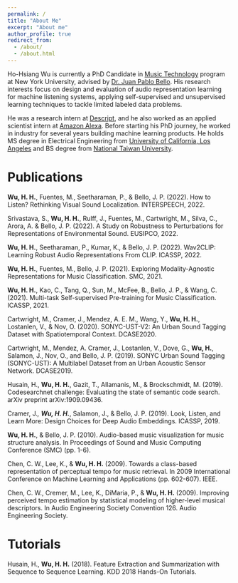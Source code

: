 ```yaml
---
permalink: /
title: "About Me"
excerpt: "About me"
author_profile: true
redirect_from: 
  - /about/
  - /about.html
---
```


Ho-Hsiang Wu is currently a PhD Candidate in [Music Technology](https://steinhardt.nyu.edu/programs/music-technology) program at New York University, advised by [Dr. Juan Pablo Bello](https://wp.nyu.edu/jpbello/). His research interests focus on design and evaluation of audio representation learning for machine listening systems, applying self-supervised and unsupervised learning techniques to tackle limited labeled data problems.

He was a research intern at [Descript](https://www.descript.com/), and he also worked as an applied scientist intern at [Amazon Alexa](https://developer.amazon.com/en-US/alexa). Before starting his PhD journey, he worked in industry for several years building machine learning products. He holds MS degree in Electrical Engineering from [University of California, Los Angeles](https://www.ucla.edu/) and BS degree from [National Taiwan University](https://www.ntu.edu.tw/english/).

# Publications
**Wu, H. H.**, Fuentes, M., Seetharaman, P., & Bello, J. P. (2022). How to Listen? Rethinking Visual Sound Localization. INTERSPEECH, 2022.
<a href="https://arxiv.org/pdf/2204.05156.pdf" target="_blank"><i class="fas fa-file-pdf"></i></a> <a href="https://github.com/hohsiangwu/rethinking-visual-sound-localization" target="_blank"><i class="fab fa-github"></i></a>

Srivastava, S., **Wu, H. H.**, Rulff, J., Fuentes, M., Cartwright, M., Silva, C., Arora, A. & Bello, J. P. (2022). A Study on Robustness to Perturbations for Representations of Environmental Sound. EUSIPCO, 2022.
<a href="https://arxiv.org/pdf/2203.10425.pdf" target="_blank"><i class="fas fa-file-pdf"></i></a>

**Wu, H. H.**, Seetharaman, P., Kumar, K., & Bello, J. P. (2022). Wav2CLIP: Learning Robust Audio Representations From CLIP. ICASSP, 2022.
<a href="https://arxiv.org/pdf/2110.11499.pdf" target="_blank"><i class="fas fa-file-pdf"></i></a> <a href="https://github.com/descriptinc/lyrebird-wav2clip" target="_blank"><i class="fab fa-github"></i></a>

**Wu, H. H.**, Fuentes, M., Bello, J. P. (2021). Exploring Modality-Agnostic Representations for Music Classification. SMC, 2021.
<a href="https://arxiv.org/pdf/2106.01149.pdf" target="_blank"><i class="fas fa-file-pdf"></i></a> <a href="https://github.com/hohsiangwu/crossmodal" target="_blank"><i class="fab fa-github"></i></a>

**Wu, H. H.**, Kao, C., Tang, Q., Sun, M., McFee, B., Bello, J. P., & Wang, C. (2021). Multi-task Self-supervised Pre-training for Music Classification. ICASSP, 2021.
<a href="https://arxiv.org/pdf/2102.03229.pdf" target="_blank"><i class="fas fa-file-pdf"></i></a>

Cartwright, M., Cramer, J., Mendez, A. E. M., Wang, Y., **Wu, H. H.**, Lostanlen, V., & Nov, O. (2020). SONYC-UST-V2: An Urban Sound Tagging Dataset with Spatiotemporal Context. DCASE2020.
<a href="https://arxiv.org/pdf/2009.05188.pdf" target="_blank"><i class="fas fa-file-pdf"></i></a>

Cartwright, M., Mendez, A. Cramer, J., Lostanlen, V., Dove, G., **Wu, H.**,  Salamon, J., Nov, O., and Bello, J. P. (2019). SONYC Urban Sound Tagging (SONYC-UST): A Multilabel Dataset from an Urban Acoustic Sensor Network. DCASE2019.
<a href="https://archive.nyu.edu/bitstream/2451/60776/1/DCASE2019Workshop_Cartwright_4.pdf" target="_blank"><i class="fas fa-file-pdf"></i></a>

Husain, H., **Wu, H. H.**, Gazit, T., Allamanis, M., & Brockschmidt, M. (2019). Codesearchnet challenge: Evaluating the state of semantic code search. arXiv preprint arXiv:1909.09436.
<a href="https://arxiv.org/pdf/1909.09436.pdf" target="_blank"><i class="fas fa-file-pdf"></i></a> <a href="https://github.com/github/CodeSearchNet" target="_blank"><i class="fab fa-github"></i></a>

Cramer, J.<sup>*</sup>, **Wu, H. H.**<sup>*</sup>, Salamon, J., & Bello, J. P. (2019). Look, Listen, and Learn More: Design Choices for Deep Audio Embeddings. ICASSP, 2019.
<a href="https://www.justinsalamon.com/uploads/4/3/9/4/4394963/cramer_looklistenlearnmore_icassp_2019.pdf" target="_blank"><i class="fas fa-file-pdf"></i></a> <a href="https://github.com/marl/openl3" target="_blank"><i class="fab fa-github"></i></a>

**Wu, H. H.**, & Bello, J. P. (2010). Audio-based music visualization for music structure analysis. In Proceedings of Sound and Music Computing Conference (SMC) (pp. 1-6).
<a href="https://core.ac.uk/download/pdf/144846461.pdf" target="_blank"><i class="fas fa-file-pdf"></i></a>

Chen, C. W., Lee, K., & **Wu, H. H.** (2009). Towards a class-based representation of perceptual tempo for music retrieval. In 2009 International Conference on Machine Learning and Applications (pp. 602-607). IEEE.
<a href="http://www.cwlabs.com/publications/ICMLA09-ChenEtAl-ClassBasedPerceptualTempo.pdf" target="_blank"><i class="fas fa-file-pdf"></i></a>

Chen, C. W., Cremer, M., Lee, K., DiMaria, P., & **Wu, H. H.** (2009). Improving perceived tempo estimation by statistical modeling of higher-level musical descriptors. In Audio Engineering Society Convention 126. Audio Engineering Society.
<a href="http://cwlabs.com/publications/AES126-ChenEtAl-ImprovingPerceivedTempoEstimation.pdf" target="_blank"><i class="fas fa-file-pdf"></i></a>

# Tutorials
Husain, H., **Wu, H. H.** (2018). Feature Extraction and Summarization with Sequence to Sequence Learning. KDD 2018 Hands-On Tutorials.
<a href="https://www.kdd.org/kdd2018/hands-on-tutorials/view/feature-extraction-and-summarization-with-sequence-to-sequence-learning" target="_blank"><i class="fas fa-link"></i></a> <a href="https://github.com/hohsiangwu/kdd-2018-hands-on-tutorials" target="_blank"><i class="fab fa-github"></i></a>
